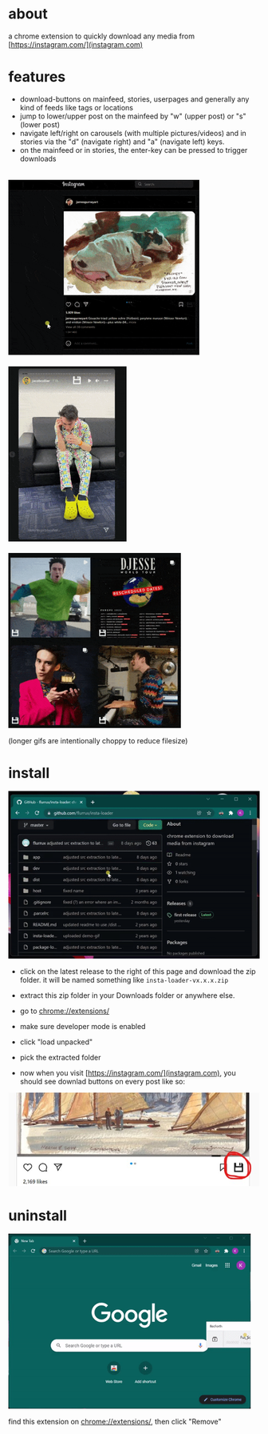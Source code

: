 

# about  

a chrome extension to quickly download any media from [https://instagram.com/](instagram.com)  

# features  

- download-buttons on mainfeed, stories, userpages and generally any kind of feeds like tags or locations  
- jump to lower/upper post on the mainfeed by "w" (upper post) or "s" (lower post)  
- navigate left/right on carousels (with multiple pictures/videos) and in stories via the "d" (navigate right) and "a" (navigate left) keys.  
- on the mainfeed or in stories, the enter-key can be pressed to trigger downloads

<div style="height: 20px;"></div>

<img src="./demo/mainfeed-download.gif" style="max-height: 350px;" />

<div style="height: 20px;"></div>

<img src="./demo/story-download.gif" style="max-height: 350px;" />

<div style="height: 20px;"></div>

<img src="./demo/userpage-download.gif" style="max-height: 350px;" />

(longer gifs are intentionally choppy to reduce filesize)

# install

<img src="./demo/install.gif" style="max-height: 350px;" />

- click on the latest release to the right of this page and download the zip folder. it will be named something like `insta-loader-vx.x.x.zip`

- extract this zip folder in your Downloads folder or anywhere else.

- go to [chrome://extensions/](chrome://extensions/)

- make sure developer mode is enabled

- click "load unpacked"

- pick the extracted folder
  
- now when you visit [https://instagram.com/](instagram.com), you should see downlad buttons on every post like so:  

![](./demo/download-button-on-main-feed.jpg)

# uninstall

<img src="./demo/uninstall.gif" style="max-height: 350px;" />

find this extension on [chrome://extensions/](chrome://extensions/), then click "Remove"